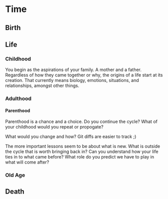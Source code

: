 # Time

## Birth

## Life

### Childhood

You begin as the aspirations of your family. A mother and a father. Regardless of how they came together or why, the origins of a life start at its creation. That currently means biology, emotions, situations, and relationships, amongst other things.

### Adulthood

#### Parenthood

Parenthood is a chance and a choice. Do you continue the cycle? What of your childhood would you repeat or propogate?

What would you change and how? Git diffs are easier to track ;)

The more important lessons seem to be about what is new. What is outside the cycle that is worth bringing back in? Can you understand how your life ties in to what came before? What role do you predict we have to play in what will come after?

### Old Age

## Death
